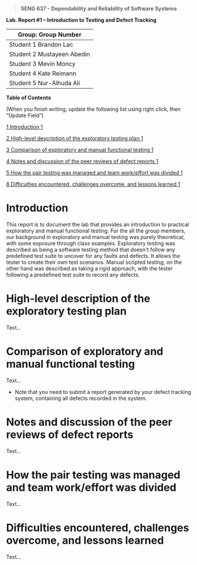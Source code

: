 >   **SENG 637 - Dependability and Reliability of Software Systems**

**Lab. Report \#1 – Introduction to Testing and Defect Tracking**

| Group: Group Number      |
|-----------------|
| Student 1 Brandon Lac                |   
| Student 2 Mustayeen Abedin           |   
| Student 3 Mevin Moncy                |   
| Student 4 Kate Reimann               |   
| Student 5 Nur-Alhuda Ali             |   


**Table of Contents**

(When you finish writing, update the following list using right click, then
“Update Field”)

[1 Introduction	1](#_Toc439194677)

[2 High-level description of the exploratory testing plan	1](#_Toc439194678)

[3 Comparison of exploratory and manual functional testing	1](#_Toc439194679)

[4 Notes and discussion of the peer reviews of defect reports	1](#_Toc439194680)

[5 How the pair testing was managed and team work/effort was
divided	1](#_Toc439194681)

[6 Difficulties encountered, challenges overcome, and lessons
learned	1](#_Toc439194682)

# Introduction

This report is to document the lab that provides an introduction to practical exploratory and manual functional testing. For the all the group members, our background in exploratory and manual testing was purely theoretical, with some exposure through class examples. Exploratory testing was described as being a software testing method that doesn't follow any predefined test suite to uncover for any faults and defects. It allows the tester to create their own test scenarios. Manual scripted testing, on the other hand was described as taking a rigid approach, with the tester following a predefined test suite to record any defects.

# High-level description of the exploratory testing plan

Text…

# Comparison of exploratory and manual functional testing

Text…

-   Note that you need to submit a report generated by your defect tracking
    system, containing all defects recorded in the system.

# Notes and discussion of the peer reviews of defect reports

Text…

# How the pair testing was managed and team work/effort was divided 

Text…

# Difficulties encountered, challenges overcome, and lessons learned

Text…

